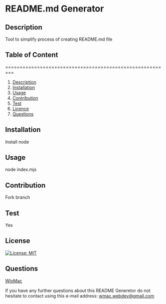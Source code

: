 
# README.md Generator
## Description <a name="description"></a>
Tool to simplify process of creating README.md file

## Table of Content
=========================================================
1. [Description](#description)
2. [Installation](#installation)
3. [Usage](#usage)
4. [Contribution](#contribution)
5. [Test](#test)
6. [Licence](#licence)
7. [Questions](#questions)

## Installation <a name="installation"></a>
Install node 

## Usage <a name="usage"></a>
node index.mjs

## Contribution <a name="contribution"></a>
Fork branch

## Test <a name="test"></a>
Yes

## License <a name="licence"></a>
[![License: MIT](https://img.shields.io/badge/License-MIT-yellow.svg)](https://opensource.org/licenses/MIT)

## Questions <a name="question"></a>
[WloMac](https://github.com/WloMac)

If you have any further questions about this README Generetor do not hesitate to contact using this e-mail address: wmac.webdev@gmail.com


